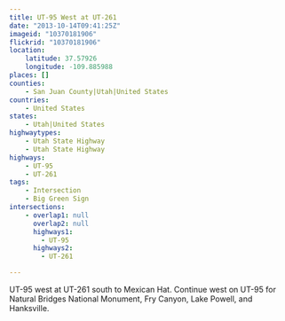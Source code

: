 ```yaml
---
title: UT-95 West at UT-261
date: "2013-10-14T09:41:25Z"
imageid: "10370181906"
flickrid: "10370181906"
location:
    latitude: 37.57926
    longitude: -109.885988
places: []
counties:
    - San Juan County|Utah|United States
countries:
    - United States
states:
    - Utah|United States
highwaytypes:
    - Utah State Highway
    - Utah State Highway
highways:
    - UT-95
    - UT-261
tags:
    - Intersection
    - Big Green Sign
intersections:
    - overlap1: null
      overlap2: null
      highways1:
        - UT-95
      highways2:
        - UT-261

---
```

UT-95 west at UT-261 south to Mexican Hat.  Continue west on UT-95 for Natural Bridges National Monument, Fry Canyon, Lake Powell, and Hanksville.